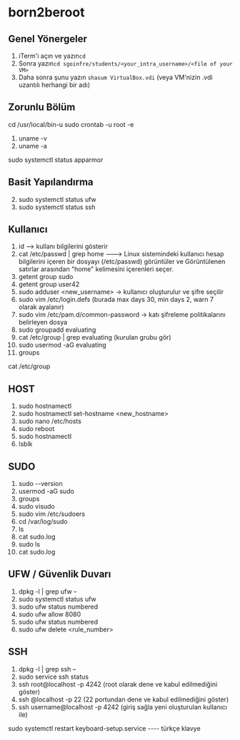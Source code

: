# born2beroot
## Genel Yönergeler
1. iTerm'i açın ve yazın`cd`
2. Sonra yazın`cd sgoinfre/students/<your_intra_username>/<file of your VM>`
3. Daha sonra şunu yazın `shasum VirtualBox.vdi` (veya VM'nizin .vdi uzantılı herhangi bir adı)

## Zorunlu Bölüm
cd /usr/local/bin-u 
sudo crontab -u root -e 
1. uname -v
2. uname -a

sudo systemctl status apparmor

## Basit Yapılandırma
2. sudo systemctl status ufw 
4. sudo systemctl status ssh 

## Kullanıcı
1. id <username> --> kullanı bilgilerini gösterir 
2. cat /etc/passwd | grep home --->  Linux sistemindeki kullanıcı hesap bilgilerini içeren bir dosyayı (/etc/passwd) görüntüler ve Görüntülenen satırlar arasından "home" kelimesini içerenleri seçer.
4. getent group sudo
5. getent group user42
6. sudo adduser  <new_username> → kullanıcı oluşturulur ve şifre seçilir
7. sudo vim /etc/login.defs (burada max days 30, min days 2, warn 7 olarak ayalanır)
8. sudo vim /etc/pam.d/common-password -> katı şifreleme politikalarını belirleyen dosya 
9. sudo groupadd evaluating
10. cat /etc/group | grep evaluating (kurulan grubu gör)
11. sudo usermod -aG evaluating <username>
12. groups <username>

cat /etc/group

## HOST
1. sudo hostnamectl
2. sudo hostnamectl set-hostname <new_hostname>
3. sudo nano /etc/hosts
4. sudo reboot
5. sudo hostnamectl
6. lsblk

## SUDO
1. sudo --version
2. usermod -aG sudo <username>
3. groups <username>
4. sudo visudo
5. sudo vim /etc/sudoers
6. cd /var/log/sudo
7. ls 
8. cat sudo.log
9. sudo ls
10. cat sudo.log

## UFW / Güvenlik Duvarı
1. dpkg -l | grep ufw –
2. sudo systemctl status ufw
3. sudo ufw status numbered
4. sudo ufw allow 8080
5. sudo ufw status numbered
6. sudo ufw delete <rule_number>

## SSH
1. dpkg -l | grep ssh –
2. sudo service ssh status
3. ssh root@localhost -p 4242 (root olarak dene ve kabul edilmediğini göster)
4. ssh <username>@localhost -p 22 (22 portundan dene ve kabul edilmediğini göster)
5. ssh username@localhost -p 4242 (giriş sağla yeni oluşturulan kullanıcı ile)
   

sudo systemctl restart keyboard-setup.service ---- türkçe klavye
